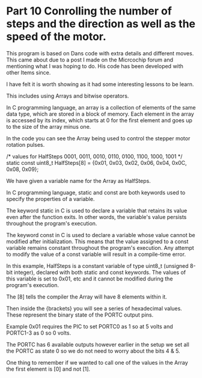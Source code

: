 # Part 10 Conrolling the number of steps and the  direction as well as the speed of the motor.

This program is based on Dans code with extra details and different moves. This came about due to a post I made on the Micrcochip forum and mentioning what I was hoping to do. His code has been developed with other Items since.

I have felt it is worth showing as it had some interesting lessons to be learn.

This includes using Arrays and bitwise operators.

In C programming language, an array is a collection of elements of the same data type, which are stored in a block of memory. Each element in the array is accessed by its index, which starts at 0 for the first element and goes up to the size of the array minus one.

In the code you can see the Array being used to control the stepper motor rotation pulses.

/*  values for HalfSteps             0001, 0011, 0010, 0110, 0100, 1100, 1000, 1001 */
static const uint8_t HalfSteps[8] = {0x01, 0x03, 0x02, 0x06, 0x04, 0x0C, 0x08, 0x09};

We have given a variable name for the Array as HalfSteps.

In C programming language, static and const are both keywords used to specify the properties of a variable.

The keyword static in C is used to declare a variable that retains its value even after the function exits. In other words, the variable's value persists throughout the program's execution.

The keyword const in C is used to declare a variable whose value cannot be modified after initialization. This means that the value assigned to a const variable remains constant throughout the program's execution. Any attempt to modify the value of a const variable will result in a compile-time error.

In this example, HalfSteps is a constant variable of type uint8_t (unsigned 8-bit integer), declared with both static and const keywords. The values of this variable is set to 0x01, etc and it cannot be modified during the program's execution.

The [8] tells the compiler the Array will have 8 elements within it.

Then inside the {brackets} you will see a series of hexadecimal values. These represent the binary state of the PORTC output pins.

Example 0x01 requires the PIC to set PORTC0 as 1 so at 5 volts and PORTC1-3 as 0 so 0 volts.

The PORTC has 6 available outputs however earlier in the setup we set all the PORTC as state 0 so we do not need to worry about the bits 4 & 5.

One thing to remember if we wanted to call one of the values in the Array the first element is [0] and not [1].
